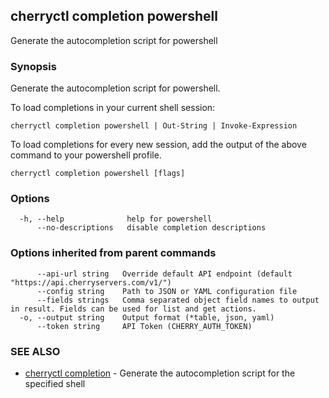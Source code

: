 ## cherryctl completion powershell

Generate the autocompletion script for powershell

### Synopsis

Generate the autocompletion script for powershell.

To load completions in your current shell session:

	cherryctl completion powershell | Out-String | Invoke-Expression

To load completions for every new session, add the output of the above command
to your powershell profile.


```
cherryctl completion powershell [flags]
```

### Options

```
  -h, --help              help for powershell
      --no-descriptions   disable completion descriptions
```

### Options inherited from parent commands

```
      --api-url string   Override default API endpoint (default "https://api.cherryservers.com/v1/")
      --config string    Path to JSON or YAML configuration file
      --fields strings   Comma separated object field names to output in result. Fields can be used for list and get actions.
  -o, --output string    Output format (*table, json, yaml)
      --token string     API Token (CHERRY_AUTH_TOKEN)
```

### SEE ALSO

* [cherryctl completion](cherryctl_completion.md)	 - Generate the autocompletion script for the specified shell

